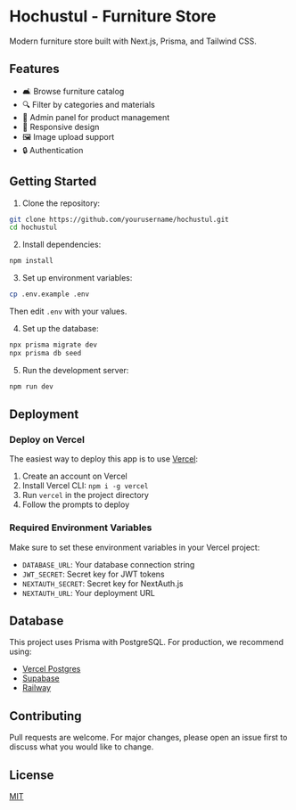 # Hochustul - Furniture Store

Modern furniture store built with Next.js, Prisma, and Tailwind CSS.

## Features

- 🛋️ Browse furniture catalog
- 🔍 Filter by categories and materials
- 👤 Admin panel for product management
- 📱 Responsive design
- 🖼️ Image upload support
- 🔒 Authentication

## Getting Started

1. Clone the repository:
```bash
git clone https://github.com/yourusername/hochustul.git
cd hochustul
```

2. Install dependencies:
```bash
npm install
```

3. Set up environment variables:
```bash
cp .env.example .env
```
Then edit `.env` with your values.

4. Set up the database:
```bash
npx prisma migrate dev
npx prisma db seed
```

5. Run the development server:
```bash
npm run dev
```

## Deployment

### Deploy on Vercel

The easiest way to deploy this app is to use [Vercel](https://vercel.com):

1. Create an account on Vercel
2. Install Vercel CLI: `npm i -g vercel`
3. Run `vercel` in the project directory
4. Follow the prompts to deploy

### Required Environment Variables

Make sure to set these environment variables in your Vercel project:

- `DATABASE_URL`: Your database connection string
- `JWT_SECRET`: Secret key for JWT tokens
- `NEXTAUTH_SECRET`: Secret key for NextAuth.js
- `NEXTAUTH_URL`: Your deployment URL

## Database

This project uses Prisma with PostgreSQL. For production, we recommend using:
- [Vercel Postgres](https://vercel.com/storage/postgres)
- [Supabase](https://supabase.com)
- [Railway](https://railway.app)

## Contributing

Pull requests are welcome. For major changes, please open an issue first to discuss what you would like to change.

## License

[MIT](https://choosealicense.com/licenses/mit/)
